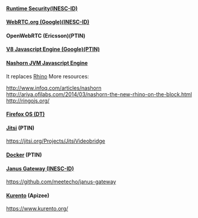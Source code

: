 #### [Runtime Security(INESC-ID)](runtime-security.md)

#### [WebRTC.org (Google)(INESC-ID)](webrtc-org.md)

#### OpenWebRTC (Ericsson)(PTIN)


#### [V8 Javascript Engine (Google)(PTIN)](v8-javascript-engine.md)

#### [Nashorn JVM Javascript Engine](http://openjdk.java.net/projects/nashorn/)

It replaces [Rhino](https://github.com/mozilla/rhino)
More resources:

http://www.infoq.com/articles/nashorn
http://ariya.ofilabs.com/2014/03/nashorn-the-new-rhino-on-the-block.html
http://ringojs.org/

#### [Firefox OS (DT)](firefox-os.md)

#### [Jitsi](jitsi.md) (PTIN)

https://jitsi.org/Projects/JitsiVideobridge

#### [Docker](docker.md) (PTIN)

#### [Janus Gateway (INESC-ID)](janus-gateway.md)

https://github.com/meetecho/janus-gateway

#### [Kurento](kurento.md) (Apizee)

https://www.kurento.org/
